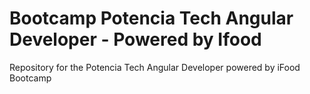 # Bootcamp Potencia Tech Angular Developer - Powered by Ifood
Repository for the Potencia Tech Angular Developer powered by iFood Bootcamp
